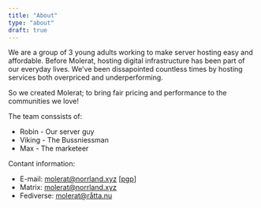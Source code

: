 ```yaml
---
title: "About"
type: "about"
draft: true
---
```


We are a group of 3 young adults working to make server hosting easy and affordable. Before Molerat, hosting digital infrastructure has been part of our everyday lives. We've been dissapointed countless times by hosting services both overpriced and underperforming.

So we created Molerat; to bring fair pricing and performance to the communities we love!

The team conssists of:
- Robin - Our server guy
- Viking - The Bussniessman
- Max - The marketeer

Contant information:
* E-mail: molerat@norrland.xyz [[pgp](link-to-pgp)]
* Matrix: [molerat@norrland.xyz](https://element.io)
* Fediverse: [molerat@råtta.nu](https://råtta.nu)
